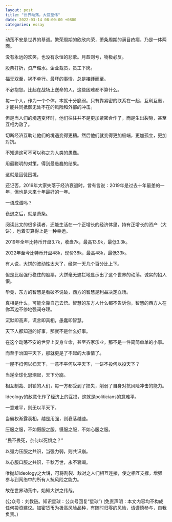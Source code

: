 ```yaml
---
layout: post
title: "世界动荡，大饼至伟"
date: 2022-03-14 08:00:00 +0800
categories: essay
---
```


动荡不安是世界的基调。繁荣周期的欣欣向荣，萧条周期的满目疮痍，乃是一体两面。

没有永远的欢笑，也没有永恒的悲歌。月盈则亏，物极必反。

股票打折，资产缩水。企业裁员，员工下岗。

福无双至，祸不单行。最坏的事情，总是接踵而至。

不必抱怨。比起在战场上送命的人，这些困难都不算什么。

每一个人，作为一个个体，本就十分脆弱。只有靠紧密的联系在一起，互利互惠，才能共同抵御无处不在的风险和外部的冲击。

但是当人们的境遇变坏时，他们往往并不是更加紧密合作了，而是生出裂隙，甚至互相为敌了。

切断经济互助让他们的境遇变得更糟。然后他们就变得更加极端，更加孤立，更加对抗。

不知道这可不可以称之为人类的愚蠢。

用最聪明的对策，得到最愚蠢的结果。

这就是囚徒困境。

还记否，2019年大家失落于经济衰退时，曾有言说：2019年是过去十年最差的一年，但也是未来十年最好的一年。

一语成谶吗？

衰退之后，就是萧条。

阅读此文的很多读者，还能生活在一个正增长的经济体里，持有正增长的资产（大饼），也着实算得上是一种幸运。

2019年全年比特币开盘3.7k，收盘7k，最高13.9k，最低3.3k。

2022年至今比特币开盘48k，现价38k，最高48k，最低33k。

有人说，大饼的波动性太大了，经常一天几个百分比上下。

但是比起强行稳住的股票，大饼毫无遮拦地显示出了这个世界的动荡。诚实的招人恨。

毕竟，东方的智慧是看破不说破，西方的智慧是利益决定立场。

真相是什么，可能全靠自己去悟。智慧的东方人什么都不告诉你，智慧的西方人在你耳边不停地强词夺理。

沉默即高声，谎言即真相，愚蠢即智慧。

天下人都知道的好事，那就不是什么好事。

在这个动荡不安的世界上安身立命，甚至齐家乐业，那不是一件简简单单的小事。

而至于治国平天下，那就更是了不起的大事情了。

一屋不扫何以扫天下，一意不平何以平天下，一饼不投何以投天下？

当逆全球化思潮起，天下分崩。

相互制裁、封锁的人们，每一方都受到了损失，削弱了自身对抗风险冲击的能力。

Ideology的敌意化作了经济上的互损，这就是politicians的意难平。

一意难平，则无以平天下。

当霸权渐露衰相，越是用强，则衰落越速。

压服之服，不如慑服之服。慑服之服，不如心服之服。

“民不畏死，奈何以死惧之？”

以强力压服之共识，当强力弱，则共识崩。

以心服口服之共识，千秋万世，永不衰竭。

唯抛却ideology之大饼，可将割裂、敌对之人们相互连接，使之相互支撑，增强参与到网络中的所有人抗风险之能力。

故在世界动荡中，始知大饼之伟哉。

(公众号：刘教链。知识星球：公众号回复“星球”)
(免责声明：本文内容均不构成任何投资建议。加密货币为极高风险品种，有随时归零的风险，请谨慎参与，自我负责。)